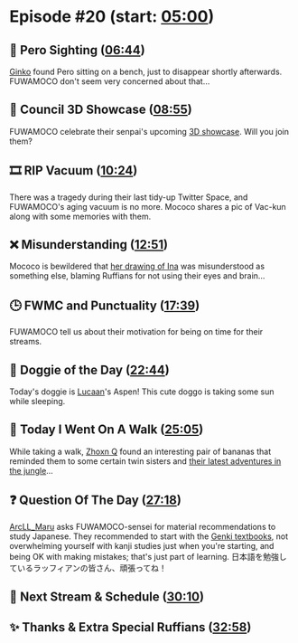 # Episode #20 (start: [05:00](https://youtu.be/U1pBlHt7jD8?t=05m00s))

## 👀 Pero Sighting ([06:44](https://youtu.be/U1pBlHt7jD8?t=06m44s))

[Ginko](https://twitter.com/Ginko_02/status/1700227442798195182) found Pero sitting on a bench, just to disappear shortly afterwards. FUWAMOCO don't seem very concerned about that…

## 🎥 Council 3D Showcase ([08:55](https://youtu.be/U1pBlHt7jD8?t=08m55s))

FUWAMOCO celebrate their senpai's upcoming [3D showcase](https://twitter.com/hololive_En/status/1701430450273837276). Will you join them?

## 🎞️ RIP Vacuum ([10:24](https://youtu.be/U1pBlHt7jD8?t=10m24s))

There was a tragedy during their last tidy-up Twitter Space, and FUWAMOCO's aging vacuum is no more. Mococo shares a pic of Vac-kun along with some memories with them.

## ❌ Misunderstanding ([12:51](https://youtu.be/U1pBlHt7jD8?t=12m51s))

Mococo is bewildered that [her drawing of Ina](https://youtu.be/8w8utBUJwEY?&t=479) was misunderstood as something else, blaming Ruffians for not using their eyes and brain…

## 🕒 FWMC and Punctuality ([17:39](https://youtu.be/U1pBlHt7jD8?t=17m39s))

FUWAMOCO tell us about their motivation for being on time for their streams.

## 🐶 Doggie of the Day ([22:44](https://youtu.be/U1pBlHt7jD8?t=22m44s))

Today's doggie is [Lucaan](https://twitter.com/Lucaan0102/status/1702026579524702481)'s Aspen! This cute doggo is taking some sun while sleeping.

## 🚶 Today I Went On A Walk ([25:05](https://youtu.be/U1pBlHt7jD8?t=25m05s))

While taking a walk, [Zhoxn Q](https://twitter.com/ZhoxnQ/status/1701311965409276033) found an interesting pair of bananas that reminded them to some certain twin sisters and [their latest adventures in the jungle](https://youtu.be/ndNZ1ClWZ6g)…

## ❓ Question Of The Day ([27:18](https://youtu.be/U1pBlHt7jD8?t=27m18s))

[ArcLL_Maru](https://twitter.com/ArcLL_Maru/status/1700995081074057220) asks FUWAMOCO-sensei for material recommendations to study Japanese. They recommended to start with the [Genki textbooks](https://genki3.japantimes.co.jp/en/intro/), not overwhelming yourself with kanji studies just when you're starting, and being OK with making mistakes; that's just part of learning. 日本語を勉強しているラッフィアンの皆さん、頑張ってね！

## 📅 Next Stream & Schedule ([30:10](https://youtu.be/U1pBlHt7jD8?t=30m10s))

## ✨ Thanks & Extra Special Ruffians ([32:58](https://youtu.be/U1pBlHt7jD8?t=32m58s))
